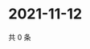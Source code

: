 # 2021-11-12

共 0 条

<!-- BEGIN WEIBO -->
<!-- 最后更新时间 Fri Nov 12 2021 08:48:10 GMT+0800 (China Standard Time) -->

<!-- END WEIBO -->
